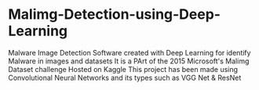 # Malimg-Detection-using-Deep-Learning
Malware Image Detection Software created with Deep Learning for identify Malware in images and datasets
It is a PArt of the 2015 Microsoft's Malimg Dataset challenge Hosted on Kaggle 
This project has been made using Convolutional Neural Networks and its types such as VGG Net & ResNet
